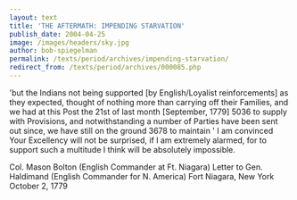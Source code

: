 ```yaml
---
layout: text
title: 'THE AFTERMATH: IMPENDING STARVATION'
publish_date: 2004-04-25
image: /images/headers/sky.jpg
author: bob-spiegelman
permalink: /texts/period/archives/impending-starvation/
redirect_from: /texts/period/archives/000085.php
---
```


'but the Indians not being supported [by English/Loyalist reinforcements] as they expected, thought of nothing more than carrying off their Families, and we had at this Post the 21st of last month [September, 1779] 5036 to supply with Provisions, and notwithstanding a number of Parties have been sent out since, we have still on the ground 3678 to maintain ' I am convinced Your Excellency will not be surprised, if I am extremely alarmed, for to support such a multitude I think will be absolutely impossible.

Col. Mason Bolton (English Commander at Ft. Niagara)
Letter to Gen. Haldimand (English Commander for N. America)
Fort Niagara, New York
October 2, 1779
